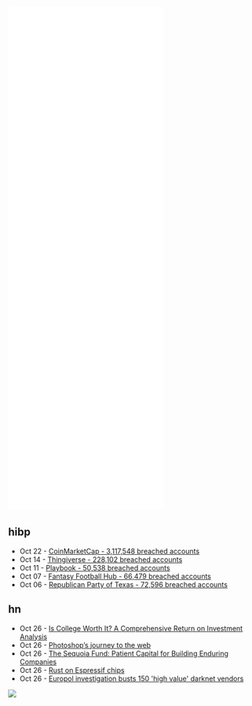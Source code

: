 ![Metrics](https://raw.githubusercontent.com/phixion/phixion/master/metrics.svg)

## hibp

<!--
for https://github.com/phixion/phixion/blob/main/.github/workflows/feeds.yml
-->
<!--START_SECTION:haveibeenpwnd-->
- Oct 22 - [CoinMarketCap - 3,117,548 breached accounts](https://haveibeenpwned.com/PwnedWebsites#CoinMarketCap)
- Oct 14 - [Thingiverse - 228,102 breached accounts](https://haveibeenpwned.com/PwnedWebsites#Thingiverse)
- Oct 11 - [Playbook - 50,538 breached accounts](https://haveibeenpwned.com/PwnedWebsites#Playbook)
- Oct 07 - [Fantasy Football Hub - 66,479 breached accounts](https://haveibeenpwned.com/PwnedWebsites#FantasyFootballHub)
- Oct 06 - [Republican Party of Texas - 72,596 breached accounts](https://haveibeenpwned.com/PwnedWebsites#RepublicanPartyOfTexas)
<!--END_SECTION:haveibeenpwnd-->

## hn

<!--
for https://github.com/phixion/phixion/blob/main/.github/workflows/feeds.yml
-->
<!--START_SECTION:hn-->
- Oct 26 - [Is College Worth It? A Comprehensive Return on Investment Analysis](https://freopp.org/is-college-worth-it-a-comprehensive-return-on-investment-analysis-1b2ad17f84c8?gi=eb96088eb650)
- Oct 26 - [Photoshop’s journey to the web](https://web.dev/ps-on-the-web/)
- Oct 26 - [The Sequoia Fund: Patient Capital for Building Enduring Companies](https://medium.com/sequoia-capital/the-sequoia-fund-patient-capital-for-building-enduring-companies-9ed7bcd6c7da)
- Oct 26 - [Rust on Espressif chips](https://mabez.dev/blog/posts/esp-rust-18-10-2021/)
- Oct 26 - [Europol investigation busts 150 'high value' darknet vendors](https://www.dw.com/en/europol-investigation-busts-150-high-value-darknet-vendors/a-59625287)
<!--END_SECTION:hn-->

<!--
for https://yhype.me
-->
![](https://hit.yhype.me/github/profile?user_id=13013670)
